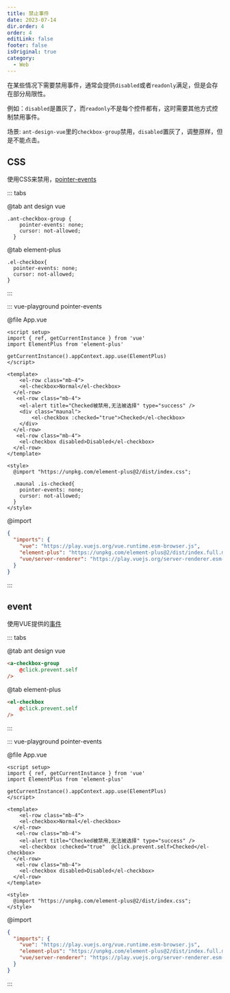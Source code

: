 ```yaml
---
title: 禁止事件
date: 2023-07-14
dir.order: 4
order: 4
editLink: false
footer: false
isOriginal: true
category:
  - Web
---
```


在某些情况下需要禁用事件，通常会提供`disabled`或者`readonly`满足，但是会存在部分局限性。

例如：`disabled`是置灰了，而`readonly`不是每个控件都有，这时需要其他方式控制禁用事件。

场景: `ant-design-vue`里的`checkbox-group`禁用，`disabled`置灰了，调整原样，但是不能点击。

## CSS

使用CSS来禁用，[pointer-events](https://developer.mozilla.org/zh-CN/docs/Web/CSS/pointer-events)

::: tabs

@tab ant design vue

```css{2}
.ant-checkbox-group {
    pointer-events: none;
    cursor: not-allowed;
  }
```

@tab element-plus

```css{2}
.el-checkbox{
  pointer-events: none;
  cursor: not-allowed;
}
```

:::

::: vue-playground pointer-events

@file App.vue

```vue
<script setup>
import { ref, getCurrentInstance } from 'vue'
import ElementPlus from 'element-plus' 
  
getCurrentInstance().appContext.app.use(ElementPlus)
</script>

<template>
    <el-row class="mb-4">
    <el-checkbox>Normal</el-checkbox>
  </el-row>
   <el-row class="mb-4">
    <el-alert title="Checked被禁用,无法被选择" type="success" />
    <div class="maunal">
        <el-checkbox :checked="true">Checked</el-checkbox>
    </div>
  </el-row>
   <el-row class="mb-4">
    <el-checkbox disabled>Disabled</el-checkbox>
  </el-row>
</template>

<style>
  @import "https://unpkg.com/element-plus@2/dist/index.css";

  .maunal .is-checked{
    pointer-events: none;
    cursor: not-allowed;
  }
</style>

```

@import

```json
{
  "imports": {
    "vue": "https://play.vuejs.org/vue.runtime.esm-browser.js",
    "element-plus": "https://unpkg.com/element-plus@2/dist/index.full.min.mjs",
    "vue/server-renderer": "https://play.vuejs.org/server-renderer.esm-browser.js"
  }
}
```

:::

## event

使用VUE提供的[事件](https://cn.vuejs.org/guide/essentials/event-handling.html#event-modifiers)

::: tabs

@tab ant design vue

```html {2}
<a-checkbox-group
    @click.prevent.self
/>
```

@tab element-plus

```html {2}
<el-checkbox
    @click.prevent.self
/>
```

:::

::: vue-playground pointer-events

@file App.vue

```vue
<script setup>
import { ref, getCurrentInstance } from 'vue'
import ElementPlus from 'element-plus' 
  
getCurrentInstance().appContext.app.use(ElementPlus)
</script>

<template>
    <el-row class="mb-4">
    <el-checkbox>Normal</el-checkbox>
  </el-row>
   <el-row class="mb-4">
    <el-alert title="Checked被禁用,无法被选择" type="success" />
    <el-checkbox :checked="true"  @click.prevent.self>Checked</el-checkbox>
  </el-row>
   <el-row class="mb-4">
    <el-checkbox disabled>Disabled</el-checkbox>
  </el-row>
</template>

<style>
  @import "https://unpkg.com/element-plus@2/dist/index.css";
</style>

```

@import

```json
{
  "imports": {
    "vue": "https://play.vuejs.org/vue.runtime.esm-browser.js",
    "element-plus": "https://unpkg.com/element-plus@2/dist/index.full.min.mjs",
    "vue/server-renderer": "https://play.vuejs.org/server-renderer.esm-browser.js"
  }
}
```

:::

